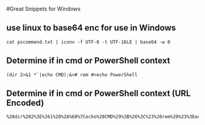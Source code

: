 #Great Snippets for Windows
## use linux to base64 enc for use in Windows
```console
cat pscommand.txt | iconv -f UTF-8 -t UTF-16LE | base64 -w 0
```

## Determine if in cmd or PowerShell context
```shell
(dir 2>&1 *`|echo CMD);&<# rem #>echo PowerShell
```
## Determine if in cmd or PowerShell context (URL Encoded)
```url encoded
%28dir%202%3E%261%20%2A%60%7Cecho%20CMD%29%3B%26%3C%23%20rem%20%23%3Eecho%20PowerShell
```
